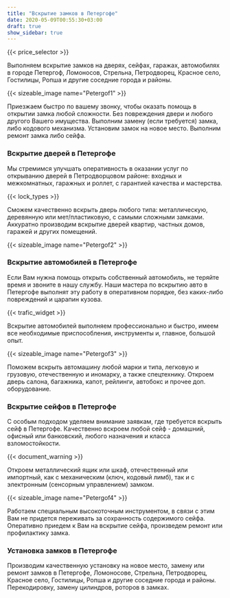 ```yaml
---
title: "Вскрытие замков в Петергофе"
date: 2020-05-09T00:55:30+03:00
draft: true
show_sidebar: true
---
```

{{< price_selector >}}

Выполняем вскрытие замков на дверях, сейфах, гаражах, автомобилях в городе Петергоф, Ломоносов, Стрельна, Петродворец, Красное село, Гостилицы, Ропша и другие соседние города и районы. 

{{< sizeable_image name="Petergof1" >}}

Приезжаем быстро по вашему звонку, чтобы оказать помощь в открытии замка любой сложности. Без повреждения двери и любого другого Вашего имущества. Выполним замену (если требуется) замка, либо кодового механизма. Установим замок на новое место. Выполним ремонт замка либо сейфа.

### Вскрытие дверей в Петергофе

Мы стремимся улучшать оперативность в оказании услуг по открыванию дверей в Петродворцовом районе: входных и межкомнатных, гаражных и роллет, с гарантией качества и мастерства. 

{{< lock_types >}}

Сможем качественно вскрыть дверь любого типа: металлическую, деревянную или мет/пластиковую, с самыми сложными замками. Аккуратно производим вскрытие дверей квартир, частных домов, гаражей и других помещений.

{{< sizeable_image name="Petergof2" >}}

### Вскрытие автомобилей в Петергофе

Если Вам нужна помощь открыть собственный автомобиль, не теряйте время и звоните в нашу службу. Наши мастера по вскрытию авто в Петергофе выполнят эту работу в оперативном порядке, без каких-либо повреждений и царапин кузова. 

{{< trafic_widget >}}

Вскрытие автомобилей выполняем профессионально и быстро, имеем все необходимые приспособления, инструменты и, главное, большой опыт. 

{{< sizeable_image name="Petergof3" >}}

Поможем вскрыть автомашину любой марки и типа, легковую и грузовую, отечественную и иномарку, а также спецтехнику. Откроем дверь салона, багажника, капот, рейлинги, автобокс и прочее доп. оборудование.

### Вскрытие сейфов в Петергофе

С особым подходом уделяем внимание заявкам, где требуется вскрыть сейф в Петергофе. Качественно вскроем любой сейф - домашний, офисный или банковский, любого назначения и класса взломостойкости. 

{{< document_warning >}}

Откроем металлический ящик или шкаф, отечественный или импортный, как с механическим (ключ, кодовый лимб), так и с электронным (сенсорным управлением) замком. 

{{< sizeable_image name="Petergof4" >}}

Работаем специальным высокоточным инструментом, в связи с этим Вам не придется переживать за сохранность содержимого сейфа. Оперативно приедем к Вам на вскрытие сейфа, произведем ремонт или профилактику замка.

### Установка замков в Петергофе

Производим качественную установку на новое место, замену или ремонт замков в Петергофе, Ломоносове, Стрельна, Петродворец, Красное село, Гостилицы, Ропша и другие соседние города и районы. Перекодировку, замену цилиндров, роторов в замках.